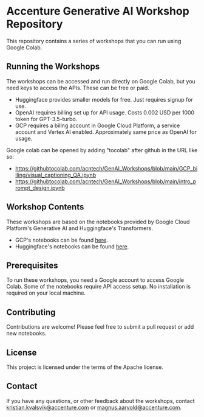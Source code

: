 # Accenture Generative AI Workshop Repository

This repository contains a series of workshops that you can run using Google Colab. 

## Running the Workshops

The workshops can be accessed and run directly on Google Colab, but you need keys to access the APIs. These can be free or paid.
- Huggingface provides smaller models for free. Just requires signup for use.
- OpenAI requires billing set up for API usage. Costs 0.002 USD per 1000 token for GPT-3.5-turbo.
- GCP requires a billng account in Google Cloud Platform, a service account and Vertex AI enabled. Approximately same price as OpenAI for usage.

Google colab can be opened by adding "tocolab" after github in the URL like so:
* https://githubtocolab.com/acntech/GenAI_Workshops/blob/main/GCP_billing/visual_captioning_QA.ipynb
* https://githubtocolab.com/acntech/GenAI_Workshops/blob/main/intro_prompt_design.ipynb
## Workshop Contents

These workshops are based on the notebooks provided by Google Cloud Platform's Generative AI and Huggingface's Transformers. 

- GCP's notebooks can be found [here](https://github.com/GoogleCloudPlatform/generative-ai/tree/main).
- Huggingface's notebooks can be found [here](https://huggingface.co/docs/transformers/notebooks).

## Prerequisites

To run these workshops, you need a Google account to access Google Colab. Some of the notebooks require API access setup. No installation is required on your local machine. 

## Contributing

Contributions are welcome! Please feel free to submit a pull request or add new notebooks.

## License

This project is licensed under the terms of the Apache license.

## Contact

If you have any questions, or other feedback about the workshops, contact kristian.kvalsvik@accenture.com or magnus.aarvold@accenture.com.
